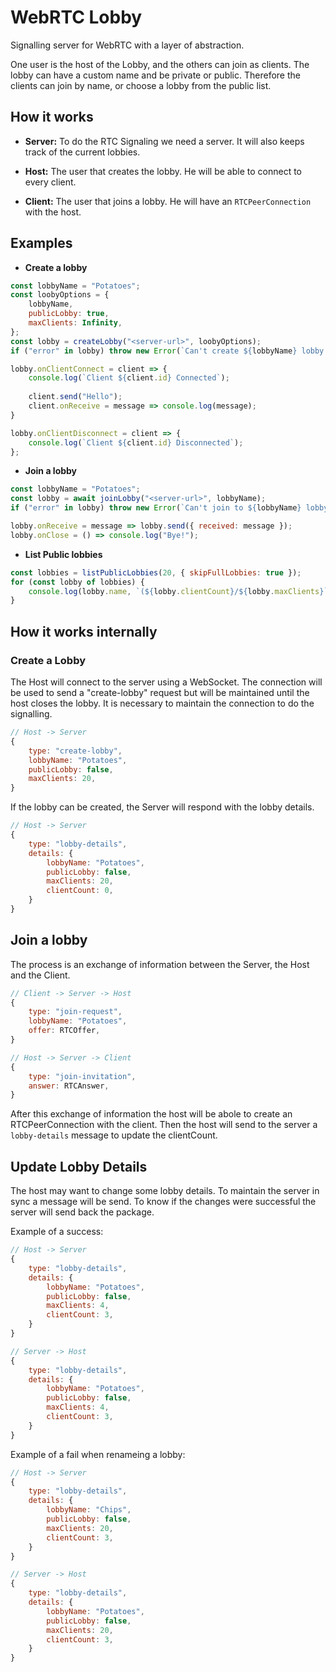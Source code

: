 # WebRTC Lobby

Signalling server for WebRTC with a layer of abstraction.

One user is the host of the Lobby, and the others can join as clients.
The lobby can have a custom name and be private or public.
Therefore the clients can join by name, or choose a lobby from the public list.

## How it works

- **Server:**
To do the RTC Signaling we need a server. It will also
keeps track of the current lobbies.

- **Host:**
The user that creates the lobby. He will be able to
connect to every client.

- **Client:**
The user that joins a lobby. He will have an `RTCPeerConnection` with the host.


## Examples

- **Create a lobby**
```javascript
const lobbyName = "Potatoes";
const loobyOptions = {
    lobbyName,
    publicLobby: true,
    maxClients: Infinity,
};
const lobby = createLobby("<server-url>", loobyOptions);
if ("error" in lobby) throw new Error(`Can't create ${lobbyName} lobby because: ${lobby.error}`);

lobby.onClientConnect = client => {
    console.log(`Client ${client.id} Connected`);
    
    client.send("Hello");
    client.onReceive = message => console.log(message);
}

lobby.onClientDisconnect = client => {
    console.log(`Client ${client.id} Disconnected`);
};
```

- **Join a lobby**
```javascript
const lobbyName = "Potatoes";
const lobby = await joinLobby("<server-url>", lobbyName);
if ("error" in lobby) throw new Error(`Can't join to ${lobbyName} lobby because: ${lobby.error}`);

lobby.onReceive = message => lobby.send({ received: message });
lobby.onClose = () => console.log("Bye!");
```
- **List Public lobbies**
```javascript
const lobbies = listPublicLobbies(20, { skipFullLobbies: true });
for (const lobby of lobbies) {
    console.log(lobby.name, `(${lobby.clientCount}/${lobby.maxClients}`);
}
```

## How it works internally

### Create a Lobby

The Host will connect to the server using a WebSocket. The connection will be used to
send a "create-lobby" request but will be maintained until the host closes the lobby.
It is necessary to maintain the connection to do the signalling.

```javascript
// Host -> Server
{
    type: "create-lobby",
    lobbyName: "Potatoes",
    publicLobby: false,
    maxClients: 20,
}
```

If the lobby can be created, the Server will respond with the lobby details.

```javascript
// Host -> Server
{
    type: "lobby-details",
    details: {
        lobbyName: "Potatoes",
        publicLobby: false,
        maxClients: 20,
        clientCount: 0,
    }
}
```

## Join a lobby

The process is an exchange of information between the Server,
the Host and the Client.
```javascript
// Client -> Server -> Host
{
    type: "join-request",
    lobbyName: "Potatoes",
    offer: RTCOffer,
}

// Host -> Server -> Client
{
    type: "join-invitation",
    answer: RTCAnswer,
}
```

After this exchange of information the host will be abole to create an
RTCPeerConnection with the client. Then the host will send to the server
a `lobby-details` message to update the clientCount.


## Update Lobby Details

The host may want to change some lobby details. To maintain the server in sync
a message will be send. To know if the changes were successful the server will
send back the package.

Example of a success:
```javascript
// Host -> Server
{
    type: "lobby-details",
    details: {
        lobbyName: "Potatoes",
        publicLobby: false,
        maxClients: 4,
        clientCount: 3,
    }
}

// Server -> Host
{
    type: "lobby-details",
    details: {
        lobbyName: "Potatoes",
        publicLobby: false,
        maxClients: 4,
        clientCount: 3,
    }
}
```

Example of a fail when renameing a lobby:
```javascript
// Host -> Server
{
    type: "lobby-details",
    details: {
        lobbyName: "Chips",
        publicLobby: false,
        maxClients: 20,
        clientCount: 3,
    }
}

// Server -> Host
{
    type: "lobby-details",
    details: {
        lobbyName: "Potatoes",
        publicLobby: false,
        maxClients: 20,
        clientCount: 3,
    }
}
```
